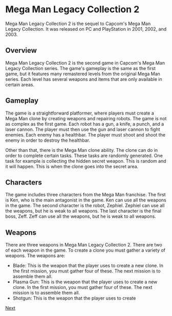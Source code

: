 # Mega Man Legacy Collection 2

Mega Man Legacy Collection 2 is the sequel to Capcom's Mega Man Legacy Collection. It was released on PC and PlayStation in 2001, 2002, and 2003.

## Overview

Mega Man Legacy Collection 2 is the second game in Capcom's Mega Man Legacy Collection series. The game's gameplay is the same as the first game, but it features many remastered levels from the original Mega Man series. Each level has several weapons and items that are only available in certain areas.

## Gameplay

The game is a straightforward platformer, where players must create a Mega Man clone by creating weapons and repairing robots. The game is not as complex as the first game. Each robot has a gun, a knife, a punch, and a laser cannon. The player must then use the gun and laser cannon to fight enemies. Each enemy has a healthbar. The player must shoot and shoot the enemy in order to destroy the healthbar.

Other than that, there is the Mega Man clone ability. The clone can do in order to complete certain tasks. These tasks are randomly generated. One task for example is collecting the hidden secret weapon. This is random and it will happen. This is when the clone goes into the secret area.

## Characters

The game includes three characters from the Mega Man franchise. The first is Ken, who is the main antagonist in the game. Ken can use all the weapons in the game. The second character is the robot, Zephiel. Zephiel can use all the weapons, but he is weak to all weapons. The last character is the final boss, Zeff. Zeff can use all the weapons, but he is weak to all weapons.

## Weapons

There are three weapons in Mega Man Legacy Collection 2. There are two of each weapon in the game. To create a clone you must gather a variety of weapons. The weapons are:

*   Blade: This is the weapon that the player uses to create a new clone. In the first mission, you must gather four of these. The next mission is to assemble them all.
*   Plasma Gun: This is the weapon that the player uses to create a new clone. In the first mission, you must gather four of these. The next mission is to assemble them all.
*   Shotgun: This is the weapon that the player uses to create

[Next](249.md)